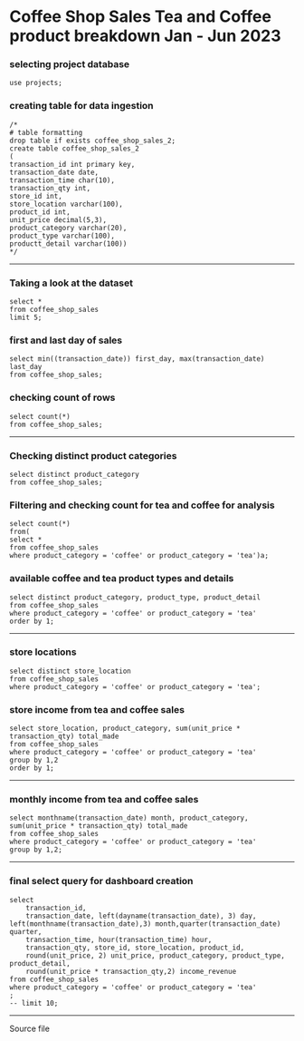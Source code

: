 # Coffee Shop Sales Tea and Coffee product breakdown Jan - Jun 2023



### selecting project database
````
use projects;
````

### creating table for data ingestion
````
/*
# table formatting
drop table if exists coffee_shop_sales_2;
create table coffee_shop_sales_2
(
transaction_id int primary key,
transaction_date date,
transaction_time char(10),
transaction_qty int,
store_id int,
store_location varchar(100),
product_id int,
unit_price decimal(5,3),
product_category varchar(20),
product_type varchar(100),
productt_detail varchar(100))
*/
````

***

### Taking a look at the dataset
````
select *
from coffee_shop_sales
limit 5;
````

### first and last day of sales
````
select min((transaction_date)) first_day, max(transaction_date) last_day
from coffee_shop_sales;
````

### checking count of rows
````
select count(*)
from coffee_shop_sales;
````

***

### Checking distinct product categories
````
select distinct product_category
from coffee_shop_sales;
````

### Filtering and checking count for **tea** and **coffee** for analysis
````
select count(*)
from(
select *
from coffee_shop_sales
where product_category = 'coffee' or product_category = 'tea')a;
````

### available coffee and tea product types and details
````
select distinct product_category, product_type, product_detail
from coffee_shop_sales
where product_category = 'coffee' or product_category = 'tea'
order by 1;
````

***

### store locations
````
select distinct store_location
from coffee_shop_sales
where product_category = 'coffee' or product_category = 'tea';
````

### store income from tea and coffee sales
````
select store_location, product_category, sum(unit_price * transaction_qty) total_made
from coffee_shop_sales
where product_category = 'coffee' or product_category = 'tea'
group by 1,2
order by 1;
````

***

### monthly income from tea and coffee sales
````
select monthname(transaction_date) month, product_category, sum(unit_price * transaction_qty) total_made
from coffee_shop_sales
where product_category = 'coffee' or product_category = 'tea'
group by 1,2;
````

***

### final select query for dashboard creation
````
select 
	transaction_id, 
    transaction_date, left(dayname(transaction_date), 3) day, left(monthname(transaction_date),3) month,quarter(transaction_date) quarter,
    transaction_time, hour(transaction_time) hour,
    transaction_qty, store_id, store_location, product_id, 
    round(unit_price, 2) unit_price, product_category, product_type, product_detail, 
    round(unit_price * transaction_qty,2) income_revenue
from coffee_shop_sales
where product_category = 'coffee' or product_category = 'tea'
;
-- limit 10;
````

***

Source file
